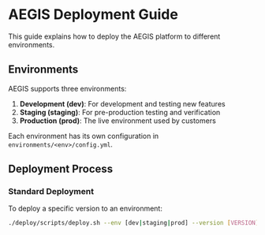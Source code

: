 # AEGIS Deployment Guide

This guide explains how to deploy the AEGIS platform to different environments.

## Environments

AEGIS supports three environments:

1. **Development (dev)**: For development and testing new features
2. **Staging (staging)**: For pre-production testing and verification
3. **Production (prod)**: The live environment used by customers

Each environment has its own configuration in `environments/<env>/config.yml`.

## Deployment Process

### Standard Deployment

To deploy a specific version to an environment:

```bash
./deploy/scripts/deploy.sh --env [dev|staging|prod] --version [VERSION]
```
